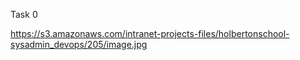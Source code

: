 Task 0

https://s3.amazonaws.com/intranet-projects-files/holbertonschool-sysadmin_devops/205/image.jpg
